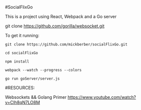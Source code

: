 #SocialFlixGo

This is a project using React, Webpack and a Go server

git clone https://github.com/gorilla/websocket.git


To get it running:

`git clone https://github.com/mickberber/socialFlixGo.git`

`cd socialFlixGo`

`npm install`

`webpack --watch --progress --colors`

`go run goServer/server.js`


#RESOURCES:

Websockets && Golang Primer
https://www.youtube.com/watch?v=CIh8qN7LO8M
